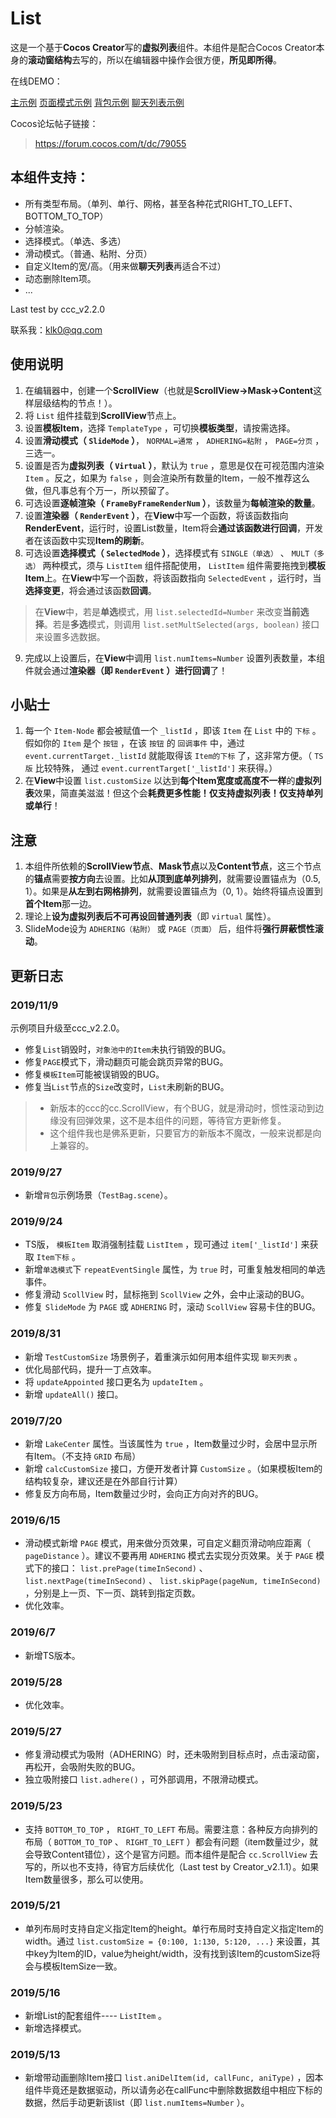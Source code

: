 # List

这是一个基于**Cocos Creator**写的**虚拟列表**组件。本组件是配合Cocos Creator本身的**滚动窗结构**去写的，所以在编辑器中操作会很方便，**所见即所得**。

在线DEMO：

[主示例](https://gh-kl.github.io/cocoscreator-list/web-mobile/index.html "主DEMO")
[页面模式示例](https://gh-kl.github.io/cocoscreator-list/web-mobile-page/index.html "页面模式示例")
[背包示例](https://gh-kl.github.io/cocoscreator-list/web-mobile-bag/index.html "背包示例")
[聊天列表示例](https://gh-kl.github.io/cocoscreator-list/web-mobile-chat-list/index.html "聊天列表示例")

Cocos论坛帖子链接：

> https://forum.cocos.com/t/dc/79055

## 本组件支持：

* 所有类型布局。（单列、单行、网格，甚至各种花式RIGHT_TO_LEFT、BOTTOM_TO_TOP）
* 分帧渲染。
* 选择模式。（单选、多选）
* 滑动模式。（普通、粘附、分页）
* 自定义Item的宽/高。（用来做**聊天列表**再适合不过）
* 动态删除Item项。
* ...

Last test by ccc_v2.2.0

联系我：klk0@qq.com

## 使用说明

1. 在编辑器中，创建一个**ScrollView**（也就是**ScrollView->Mask->Content**这样层级结构的节点！）。
2. 将 `List` 组件挂载到**ScrollView**节点上。
3. 设置**模板Item**，选择 `TemplateType` ，可切换**模板类型**，请按需选择。
4. 设置**滑动模式（ `SlideMode` ）**， `NORMAL=通常` ， `ADHERING=粘附` ， `PAGE=分页` ，三选一。
5. 设置是否为**虚拟列表（ `Virtual` ）**，默认为 `true` ，意思是仅在可视范围内渲染 `Item` 。反之，如果为 `false` ，则会渲染所有数量的Item，一般不推荐这么做，但凡事总有个万一，所以预留了。
6. 可选设置**逐帧渲染（ `FrameByFrameRenderNum` ）**，该数量为**每帧渲染的数量**。
7. 设置**渲染器（ `RenderEvent` ）**，在**View**中写一个函数，将该函数指向**RenderEvent**，运行时，设置List数量，Item将会**通过该函数进行回调**，开发者在该函数中实现**Item的刷新**。
8. 可选设置**选择模式（ `SelectedMode` ）**，选择模式有 `SINGLE（单选）` 、 `MULT（多选）` 两种模式，须与 `ListItem` 组件搭配使用， `ListItem` 组件需要拖拽到**模板Item**上。在**View**中写一个函数，将该函数指向 `SelectedEvent` ，运行时，当**选择变更**，将会通过该函数**回调**。

  > 在**View**中，若是**单选**模式，用 `list.selectedId=Number` 来改变**当前选择**。若是**多选**模式，则调用 `list.setMultSelected(args, boolean)` 接口来设置多选数据。

9. 完成以上设置后，在**View**中调用 `list.numItems=Number` 设置列表数量，本组件就会通过**渲染器（即 `RenderEvent` ）**进行**回调**了！

## 小贴士

1. 每一个 `Item-Node` 都会被赋值一个 `_listId` ，即该 `Item` 在 `List` 中的 `下标` 。假如你的 `Item` 是个 `按钮` ，在该 `按钮` 的 `回调事件` 中，通过 `event.currentTarget._listId` 就能取得该 `Item的下标` 了，这非常方便。（ `TS版` 比较特殊， 通过 `event.currentTarget['_listId']` 来获得。）
2. 在**View**中设置 `list.customSize` 以达到**每个Item宽度或高度不一样**的**虚拟列表**效果，简直美滋滋！但这个会**耗费更多性能！仅支持虚拟列表！仅支持单列或单行**！

## 注意

1. 本组件所依赖的**ScrollView节点**、**Mask节点**以及**Content节点**，这三个节点的**锚点**需要**按方向**去设置。比如**从顶到底单列排列**，就需要设置锚点为（0.5, 1）。如果是**从左到右网格排列**，就需要设置锚点为（0, 1）。始终将锚点设置到**首个Item**那一边。
2. 理论上**设为虚拟列表后不可再设回普通列表**（即 `virtual` 属性）。
3. SlideMode设为 `ADHERING（粘附）` 或 `PAGE（页面）` 后，组件将**强行屏蔽惯性滚动**。

## 更新日志

### 2019/11/9

示例项目升级至ccc_v2.2.0。

* 修复`List`销毁时，`对象池中的Item`未执行销毁的BUG。
* 修复`PAGE`模式下，滑动翻页可能会跳页异常的BUG。
* 修复`模板Item`可能被误销毁的BUG。
* 修复当`List`节点的`Size`改变时，`List`未刷新的BUG。

> * 新版本的ccc的cc.ScrollView，有个BUG，就是滑动时，惯性滚动到边缘没有回弹效果，这不是本组件的问题，等待官方更新修复。
> * 这个组件我也是佛系更新，只要官方的新版本不魔改，一般来说都是向上兼容的。

### 2019/9/27

* 新增`背包`示例场景（`TestBag.scene`）。

### 2019/9/24

* TS版， `模板Item` 取消强制挂载 `ListItem` ，现可通过 `item['_listId']` 来获取 `Item下标` 。
* 新增`单选模式`下 `repeatEventSingle` 属性，为 `true` 时，可重复触发相同的单选事件。
* 修复滑动 `ScollView` 时，鼠标拖到 `ScollView` 之外，会中止滚动的BUG。
* 修复 `SlideMode` 为 `PAGE` 或 `ADHERING` 时，滚动 `ScollView` 容易卡住的BUG。

### 2019/8/31

* 新增 `TestCustomSize` 场景例子，着重演示如何用本组件实现 `聊天列表` 。
* 优化局部代码，提升一丁点效率。
* 将 `updateAppointed` 接口更名为 `updateItem` 。
* 新增 `updateAll()` 接口。

### 2019/7/20

* 新增 `LakeCenter` 属性。当该属性为 `true` ，Item数量过少时，会居中显示所有Item。（不支持 `GRID` 布局）
* 新增 `calcCustomSize` 接口，方便开发者计算 `CustomSize` 。（如果模板Item的结构较复杂，建议还是在外部自行计算）
* 修复反方向布局，Item数量过少时，会向正方向对齐的BUG。

### 2019/6/15

* 滑动模式新增 `PAGE` 模式，用来做分页效果，可自定义翻页滑动响应距离（ `pageDistance` ）。建议不要再用 `ADHERING` 模式去实现分页效果。关于 `PAGE` 模式下的接口： `list.prePage(timeInSecond)` 、 `list.nextPage(timeInSecond)` 、 `list.skipPage(pageNum, timeInSecond)` ，分别是上一页、下一页、跳转到指定页数。
* 优化效率。

### 2019/6/7

* 新增TS版本。

### 2019/5/28

* 优化效率。

### 2019/5/27

* 修复滑动模式为吸附（ADHERING）时，还未吸附到目标点时，点击滚动窗，再松开，会吸附失败的BUG。
* 独立吸附接口 `list.adhere()` ，可外部调用，不限滑动模式。

### 2019/5/23

* 支持 `BOTTOM_TO_TOP` ， `RIGHT_TO_LEFT` 布局。需要注意：各种反方向排列的布局（ `BOTTOM_TO_TOP` 、 `RIGHT_TO_LEFT` ）都会有问题（item数量过少，就会导致Content错位），这个是官方问题。而本组件是配合 `cc.ScrollView` 去写的，所以也不支持，待官方后续优化（Last test by Creator_v2.1.1）。如果Item数量很多，那么可以使用。

### 2019/5/21

* 单列布局时支持自定义指定Item的height。单行布局时支持自定义指定Item的width。通过 `list.customSize = {0:100, 1:130, 5:120, ...}` 来设置，其中key为Item的ID，value为height/width，没有找到该Item的customSize将会与模板ItemSize一致。

### 2019/5/16

* 新增List的配套组件---- `ListItem` 。
* 新增选择模式。

### 2019/5/13

* 新增带动画删除Item接口 `list.aniDelItem(id, callFunc, aniType)` ，因本组件毕竟还是数据驱动，所以请务必在callFunc中删除数据数组中相应下标的数据，然后手动更新该list（即 `list.numItems=Number` ）。

